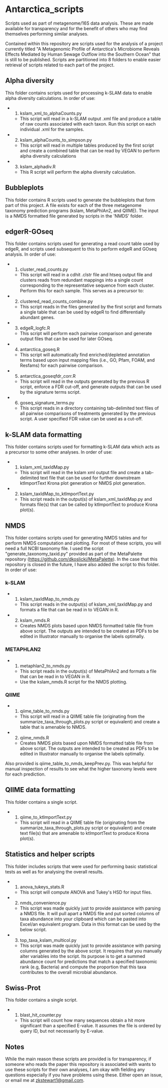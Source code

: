 # Antarctica_scripts
Scripts used as part of metagenome/16S data analysis. These are made available for transparency and for the benefit of others who may find themselves performing similar analyses.

Contained within this repository are scripts used for the analysis of a project currently titled "A Metagenomic Profile of Antarctica's Microbiome Reveals Effects Mediated by Human Sewage Outflow into the Southern Ocean" that is still to be published. Scripts are partitioned into 8 folders to enable easier retrieval of scripts related to each part of the project.

## Alpha diversity
This folder contains scripts used for processing k-SLAM data to enable alpha diversity calculations. In order of use:
- 1. kslam_xml_to_alphaCounts.py
  - This script will read in a k-SLAM output .xml file and produce a table of raw counts associated with each taxon. Run this script on each individual .xml for the samples.
- 2. kslam_alphaCounts_to_simpson.py
  - This script will read in multiple tables produced by the first script and create a combined table that can be read by VEGAN to perform alpha diversity calculations
- 3. kslam_alphadiv.R
  - This R script will perform the alpha diversity calculation.

## Bubbleplots
This folder contains R scripts used to generate the bubbleplots that form part of this project. A file exists for each of the three metagenome taxonomy prediction programs (kslam, MetaPhlAn2, and QIIME). The input is a NMDS formatted file generated by scripts in the 'NMDS' folder.

## edgerR-GOseq
This folder contains scripts used for generating a read count table used by edgeR, and scripts used subsequent to this to perform edgeR and GOseq analysis. In order of use:
- 1. cluster_read_counts.py
  - This script will read in a cdhit .clstr file and htseq output file and clusters reads from redundant mappings into a single count corresponding to the representative sequence from each cluster. Perform this for each sample. This serves as a precursor to:
- 2. clustered_read_counts_combine.py
  - This script reads in the files generated by the first script and formats a single table that can be used by edgeR to find differentially abundant genes.
- 3. edgeR_logfc.R
  - This script will perform each pairwise comparison and generate output files that can be used for later GOseq.
- 4. antarctica_goseq.R
  - This script will automatically find enriched/depleted annotation terms based upon input mapping files (i.e., GO, Pfam, FOAM, and Resfams) for each pairwise comparison.
- 5. antarctica_goseqfdr_corr.R
  - This script will read in the outputs generated by the previous R script, enforce a FDR cut-off, and generate outputs that can be used by the signature terms script.
- 6. goseq_signature_terms.py
  - This script reads in a directory containing tab-delimited text files of all pairwise comparisons of treatments generated by the previous script. A user specified FDR value can be used as a cut-off.

## k-SLAM data formatting
This folder contains scripts used for formatting k-SLAM data which acts as a precursor to some other analyses. In order of use:
- 1. kslam_xml_taxIdMap.py
  - This script will read in the kslam xml output file and create a tab-delimited text file that can be used for further downstream ktImportText Krona plot generation or NMDS plot generation.
- 2. kslam_taxIdMap_to_ktImportText.py
  - This script reads in the output(s) of kslam_xml_taxIdMap.py and formats file(s) that can be called by ktImportText to produce Krona plot(s).

## NMDS
This folder contains scripts used for generating NMDS tables and for perform NMDS computation and plotting. For most of these scripts, you will need a full NCBI taxonomy file. I used the script "generate_taxonomy_taxid.py" provided as part of the MetaPalette repository (https://github.com/dkoslicki/MetaPalette). In the case that this repository is closed in the future, I have also added the script to this folder. In order of use:

### k-SLAM
- 1. kslam_taxIdMap_to_nmds.py
  - This script reads in the output(s) of kslam_xml_taxIdMap.py and formats a file that can be read in to VEGAN in R.
- 2. kslam_nmds.R
  - Creates NMDS plots based upon NMDS formatted table file from above script. The outputs are intended to be created as PDFs to be edited in Illustrator manually to organise the labels optimally.

### METAPHLAN2
- 1. metaphlan2_to_nmds.py
  - This script reads in the output(s) of MetaPhlAn2 and formats a file that can be read in to VEGAN in R.
  - Use the kslam_nmds.R script for the NMDS plotting.

### QIIME
- 1. qiime_table_to_nmds.py
  - This script will read in a QIIME table file (originating from the summarize_taxa_through_plots.py script or equivalent) and create a table that is amenable to NMDS.
- 2. qiime_nmds.R
  - Creates NMDS plots based upon NMDS formatted table file from above script. The outputs are intended to be created as PDFs to be edited in Illustrator manually to organise the labels optimally.

Also provided is qiime_table_to_nmds_keepPrev.py. This was helpful for manual inspection of results to see what the higher taxonomy levels were for each prediction.

## QIIME data formatting
This folder contains a single script.
- 1. qiime_to_ktImportText.py
  - This script will read in a QIIME table file (originating from the summarize_taxa_through_plots.py script or equivalent) and create text file(s) that are amenable to ktImportText to produce Krona plot(s).

## Statistics and helper scripts
This folder includes scripts that were used for performing basic statistical tests as well as for analysing the overall results.
- 1. anova_tukeys_stats.R
  - This script will compute ANOVA and Tukey's HSD for input files.
- 2. nmds_convenience.py
  - This script was made quickly just to provide assistance with parsing a NMDS file. It will pull apart a NMDS file and put sorted columns of taxa abundance into your clipboard which can be pasted into Excel/an equivalent program. Data in this format can be used by the below script.
- 3. top_taxa_kslam_multicol.py
  - This script was made quickly just to provide assistance with parsing columns generated by the above script. It requires that you manually alter variables into the script. Its purpose is to get a summed abundance count for predictions that match a specified taxonomic rank (e.g, Bacteria) and compute the proportion that this taxa contributes to the overall microbial abundance.

## Swiss-Prot
This folder contains a single script.
- 1. blast_hit_counter.py
  - This script will count how many sequences obtain a hit more significant than a specified E-value. It assumes the file is ordered by query ID, but not necessarily by E-value. 

## Notes

While the main reason these scripts are provided is for transparency, if someone who reads the paper this repository is associated with wants to use these scripts for their own analyses, I am okay with fielding any questions especially if you have problems using these. Either open an issue, or email me at zkstewart1@gmail.com.
